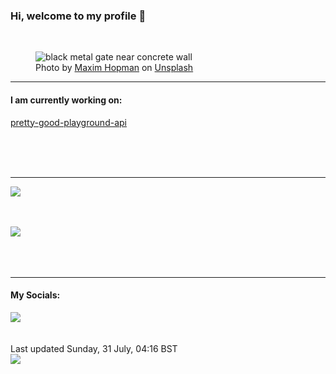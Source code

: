 <h3>Hi, welcome to my profile 👋</h3>

<br />
<figure>
  <img
    src="https://images.unsplash.com/photo-1605812911011-7fdfff97d762?crop=entropy&cs=tinysrgb&fit=max&fm=jpg&ixid=MnwyNzQ3MDB8MHwxfHJhbmRvbXx8fHx8fHx8fDE2NTkyMzIwOTg&ixlib=rb-1.2.1&q=80&w=1080&auto=format"
    alt="black metal gate near concrete wall" 
  />
  <figcaption>Photo by <a
    href="https://unsplash.com/@nampoh?utm_source=Profile%20readme&utm_medium=referral">Maxim Hopman</a> on <a
    href="https://unsplash.com/?utm_source=Profile%20readme&utm_medium=referral">Unsplash</a></figcaption>
</figure>


<hr />
<h4>I am currently working on:</h4>
<a href="https://github.com/ShaneLucy/pretty-good-playground-api">pretty-good-playground-api</a>

<br /><br /><br />

<hr />
<img
  src="https://github-readme-stats.vercel.app/api?username=shanelucy&show_icons=true&theme=calm"
/>
<br /><br /><br />

<img 
  src="https://github-readme-stats.vercel.app/api/top-langs/?username=shanelucy&theme=calm"
/>
<br /><br /><br /><br />
<hr />
<h4>My Socials:</h4>
<a href="https://uk.linkedin.com/in/shane-lucy-4735b616a">
  <img
    src="https://img.shields.io/badge/linkedin%20-%230077B5.svg?&style=for-the-badge&logo=linkedin&logoColor=white"
  />
</a>
<br /><br /><br />
Last updated Sunday, 31 July, 04:16 BST
<br />
<img
  src="https://github.com/ShaneLucy/ShaneLucy/workflows/README%20build/badge.svg"
/>
